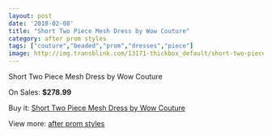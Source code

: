 ```yaml
---
layout: post
date: '2018-02-08'
title: "Short Two Piece Mesh Dress by Wow Couture"
category: after prom styles
tags: ["couture","beaded","prom","dresses","piece"]
image: http://img.transblink.com/13171-thickbox_default/short-two-piece-mesh-dress-by-wow-couture.jpg
---
```

Short Two Piece Mesh Dress by Wow Couture

On Sales: **$278.99**
<a href="https://www.transblink.com/en/after-prom-styles/4227-short-two-piece-mesh-dress-by-wow-couture.html"><amp-img layout="responsive" width="600" height="600" src="//img.transblink.com/13171-thickbox_default/short-two-piece-mesh-dress-by-wow-couture.jpg" alt="Short Two Piece Mesh Dress by Wow Couture 0" /></a>
<a href="https://www.transblink.com/en/after-prom-styles/4227-short-two-piece-mesh-dress-by-wow-couture.html"><amp-img layout="responsive" width="600" height="600" src="//img.transblink.com/13174-thickbox_default/short-two-piece-mesh-dress-by-wow-couture.jpg" alt="Short Two Piece Mesh Dress by Wow Couture 1" /></a>
<a href="https://www.transblink.com/en/after-prom-styles/4227-short-two-piece-mesh-dress-by-wow-couture.html"><amp-img layout="responsive" width="600" height="600" src="//img.transblink.com/13173-thickbox_default/short-two-piece-mesh-dress-by-wow-couture.jpg" alt="Short Two Piece Mesh Dress by Wow Couture 2" /></a>
<a href="https://www.transblink.com/en/after-prom-styles/4227-short-two-piece-mesh-dress-by-wow-couture.html"><amp-img layout="responsive" width="600" height="600" src="//img.transblink.com/13172-thickbox_default/short-two-piece-mesh-dress-by-wow-couture.jpg" alt="Short Two Piece Mesh Dress by Wow Couture 3" /></a>

Buy it: [Short Two Piece Mesh Dress by Wow Couture](https://www.transblink.com/en/after-prom-styles/4227-short-two-piece-mesh-dress-by-wow-couture.html "Short Two Piece Mesh Dress by Wow Couture")

View more: [after prom styles](https://www.transblink.com/en/55-after-prom-styles "after prom styles")